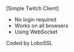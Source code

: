 [Simple Twitch Client]

- No login required
- Works on all browsers
- Using WebSocket


Coded by LoboSSL
